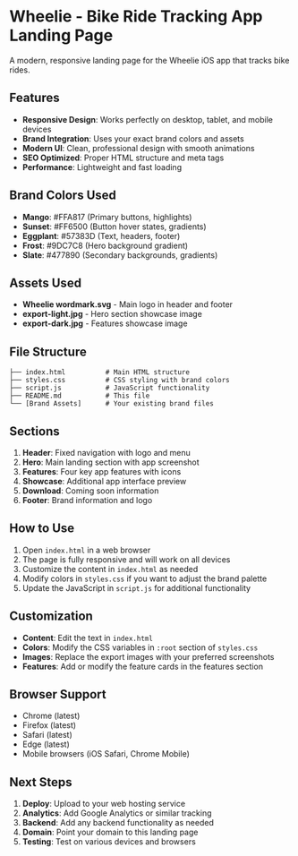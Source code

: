 # Wheelie - Bike Ride Tracking App Landing Page

A modern, responsive landing page for the Wheelie iOS app that tracks bike rides.

## Features

- **Responsive Design**: Works perfectly on desktop, tablet, and mobile devices
- **Brand Integration**: Uses your exact brand colors and assets
- **Modern UI**: Clean, professional design with smooth animations
- **SEO Optimized**: Proper HTML structure and meta tags
- **Performance**: Lightweight and fast loading

## Brand Colors Used

- **Mango**: #FFA817 (Primary buttons, highlights)
- **Sunset**: #FF6500 (Button hover states, gradients)
- **Eggplant**: #57383D (Text, headers, footer)
- **Frost**: #9DC7C8 (Hero background gradient)
- **Slate**: #477890 (Secondary backgrounds, gradients)

## Assets Used

- **Wheelie wordmark.svg** - Main logo in header and footer
- **export-light.jpg** - Hero section showcase image
- **export-dark.jpg** - Features showcase image

## File Structure

```
├── index.html          # Main HTML structure
├── styles.css          # CSS styling with brand colors
├── script.js           # JavaScript functionality
├── README.md           # This file
└── [Brand Assets]      # Your existing brand files
```

## Sections

1. **Header**: Fixed navigation with logo and menu
2. **Hero**: Main landing section with app screenshot
3. **Features**: Four key app features with icons
4. **Showcase**: Additional app interface preview
5. **Download**: Coming soon information
6. **Footer**: Brand information and logo

## How to Use

1. Open `index.html` in a web browser
2. The page is fully responsive and will work on all devices
3. Customize the content in `index.html` as needed
4. Modify colors in `styles.css` if you want to adjust the brand palette
5. Update the JavaScript in `script.js` for additional functionality

## Customization

- **Content**: Edit the text in `index.html`
- **Colors**: Modify the CSS variables in `:root` section of `styles.css`
- **Images**: Replace the export images with your preferred screenshots
- **Features**: Add or modify the feature cards in the features section

## Browser Support

- Chrome (latest)
- Firefox (latest)
- Safari (latest)
- Edge (latest)
- Mobile browsers (iOS Safari, Chrome Mobile)

## Next Steps

1. **Deploy**: Upload to your web hosting service
2. **Analytics**: Add Google Analytics or similar tracking
3. **Backend**: Add any backend functionality as needed
4. **Domain**: Point your domain to this landing page
5. **Testing**: Test on various devices and browsers
